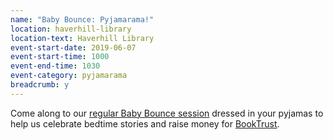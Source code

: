 ```yaml
---
name: "Baby Bounce: Pyjamarama!"
location: haverhill-library
location-text: Haverhill Library
event-start-date: 2019-06-07
event-start-time: 1000
event-end-time: 1030
event-category: pyjamarama
breadcrumb: y
---
```


Come along to our [regular Baby Bounce session](/parents-carers-and-children/bookstart-storytime-resources/) dressed in your pyjamas to help us celebrate bedtime stories and raise money for [BookTrust](https://www.booktrust.org.uk/what-we-do/programmes-and-campaigns/pyjamarama/).
